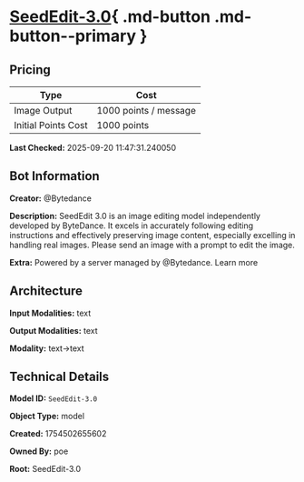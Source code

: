 # [SeedEdit-3.0](https://poe.com/SeedEdit-3.0){ .md-button .md-button--primary }

## Pricing

| Type | Cost |
|------|------|
| Image Output | 1000 points / message |
| Initial Points Cost | 1000 points |

**Last Checked:** 2025-09-20 11:47:31.240050


## Bot Information

**Creator:** @Bytedance

**Description:** SeedEdit 3.0 is an image editing model independently developed by ByteDance. It excels in accurately following editing instructions and effectively preserving image content, especially excelling in handling real images. Please send an image with a prompt to edit the image.

**Extra:** Powered by a server managed by @Bytedance. Learn more


## Architecture

**Input Modalities:** text

**Output Modalities:** text

**Modality:** text->text


## Technical Details

**Model ID:** `SeedEdit-3.0`

**Object Type:** model

**Created:** 1754502655602

**Owned By:** poe

**Root:** SeedEdit-3.0
